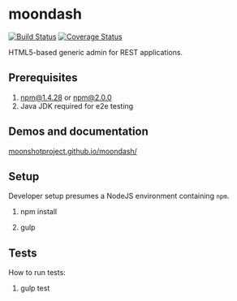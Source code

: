 # moondash

[![Build Status](https://travis-ci.org/MoonshotProject/moondash.svg?branch=master)](https://travis-ci.org/MoonshotProject/moondash)
[![Coverage Status](https://img.shields.io/coveralls/MoonshotProject/moondash.svg)](https://coveralls.io/r/MoonshotProject/moondash)

HTML5-based generic admin for REST applications.

## Prerequisites

1. npm@1.4.28 or npm@2.0.0
2. Java JDK required for e2e testing

## Demos and documentation

[moonshotproject.github.io/moondash/](http://moonshotproject.github.io/moondash/)

## Setup

Developer setup presumes a NodeJS environment containing ``npm``.

1. npm install

2. gulp

## Tests

How to run tests:

1. gulp test
